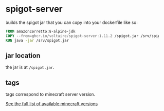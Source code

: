 # spigot-server

builds the spigot jar that you can copy into your dockerfile like so:

```Dockerfile
FROM amazoncorretto:8-alpine-jdk
COPY --from=ghcr.io/voltaire/spigot-server:1.11.2 /spigot.jar /srv/spigot.jar
RUN java -jar /srv/spigot.jar
```

## jar location

the jar is at `/spigot.jar`.

## tags

tags correspond to minecraft server version.

[See the full list of available minecraft versions](https://github.com/orgs/voltaire/packages/container/spigot-server/versions)
